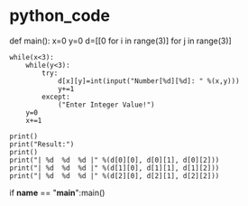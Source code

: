 # python_code


def main():
    x=0
    y=0
    d=[[0 for i in range(3)] for j in range(3)]
    


    while(x<3):
        while(y<3):
            try:
                d[x][y]=int(input("Number[%d][%d]: " %(x,y)))
                y+=1
            except:
                ("Enter Integer Value!")
        y=0
        x+=1

    print()
    print("Result:")
    print()
    print("| %d  %d  %d |" %(d[0][0], d[0][1], d[0][2]))
    print("| %d  %d  %d |" %(d[1][0], d[1][1], d[1][2]))
    print("| %d  %d  %d |" %(d[2][0], d[2][1], d[2][2]))



if __name__ == "__main__":main()
